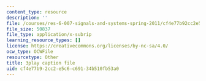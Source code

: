 ```yaml
---
content_type: resource
description: ''
file: /courses/res-6-007-signals-and-systems-spring-2011/cf4e77b92cc2e5c6c69134b510fb53a0_GrnYlDAsmuA.srt
file_size: 50837
file_type: application/x-subrip
learning_resource_types: []
license: https://creativecommons.org/licenses/by-nc-sa/4.0/
ocw_type: OCWFile
resourcetype: Other
title: 3play caption file
uid: cf4e77b9-2cc2-e5c6-c691-34b510fb53a0
---
```

